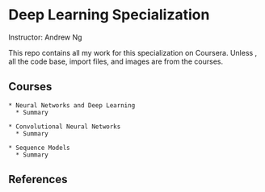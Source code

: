 # Deep Learning Specialization
Instructor: Andrew Ng  

This repo contains all my work for this specialization on Coursera. Unless , all the code base, import files, and images are from the courses.


## Courses
    * Neural Networks and Deep Learning  
      * Summary

    * Convolutional Neural Networks  
      * Summary

    * Sequence Models  
      * Summary

## References
